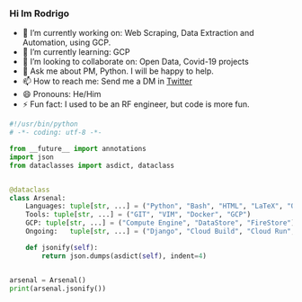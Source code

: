 ### Hi Im Rodrigo

- 🔭 I’m currently working on: Web Scraping, Data Extraction and Automation, using GCP.
- 🌱 I’m currently learning: GCP
- 👯 I’m looking to collaborate on: Open Data, Covid-19 projects
- 💬 Ask me about PM, Python. I will be happy to help.
- 📫 How to reach me: Send me a DM in [Twitter](https://twitter.com/rotorrest)
- 😄 Pronouns: He/Him
- ⚡ Fun fact: I used to be an RF engineer, but code is more fun.


```python
#!/usr/bin/python
# -*- coding: utf-8 -*-

from __future__ import annotations
import json
from dataclasses import asdict, dataclass


@dataclass
class Arsenal:
    Languages: tuple[str, ...] = ("Python", "Bash", "HTML", "LaTeX", "Octave")
    Tools: tuple[str, ...] = ("GIT", "VIM", "Docker", "GCP")
    GCP: tuple[str, ...] = ("Compute Engine", "DataStore", "FireStore")
    Ongoing:   tuple[str, ...] = ("Django", "Cloud Build", "Cloud Run", "NLP", "Speech-to-Text")

    def jsonify(self):
        return json.dumps(asdict(self), indent=4)


arsenal = Arsenal()
print(arsenal.jsonify())
```
